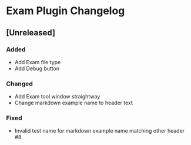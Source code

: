 <!-- Keep a Changelog guide -> https://keepachangelog.com -->

# Exam Plugin Changelog

## [Unreleased]
### Added
- Add Exam file type
- Add Debug button

### Changed
- Add Exam tool window straightway
- Change markdown example name to header text

### Fixed
- Invalid test name for markdown example name matching other header #8